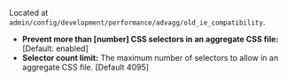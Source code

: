 Located at `admin/config/development/performance/advagg/old_ie_compatibility`.

* **Prevent more than \[number\] CSS selectors in an aggregate CSS file:** \[Default: enabled\]
* **Selector count limit:** The maximum number of selectors to allow in an aggregate CSS file. \[Default 4095\]